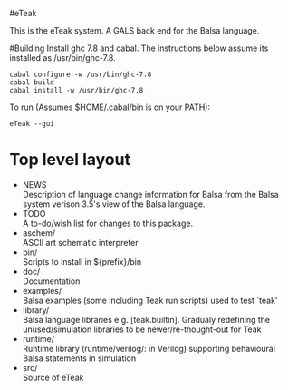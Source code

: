 #eTeak

This is the eTeak system. A GALS back end for the Balsa language.

#Building
Install ghc 7.8 and cabal. The instructions below assume its installed as /usr/bin/ghc-7.8.

	cabal configure -w /usr/bin/ghc-7.8
	cabal build
	cabal install -w /usr/bin/ghc-7.8

To run (Assumes $HOME/.cabal/bin is on your PATH):

	eTeak --gui

# Top level layout
- NEWS  
  Description of language change information for Balsa from the Balsa system verison 3.5's view of the
  Balsa language.
- TODO  
  A to-do/wish list for changes to this package.
- aschem/  
  ASCII art schematic interpreter
- bin/  
  Scripts to install in ${prefix}/bin
- doc/  
  Documentation
- examples/  
  Balsa examples (some including Teak run scripts) used to test `teak'
- library/  
  Balsa language libraries e.g. [teak.builtin].  Gradualy redefining the unused/simulation libraries
  to be newer/re-thought-out for Teak
- runtime/  
  Runtime library (runtime/verilog/: in Verilog) supporting behavioural Balsa statements in simulation
- src/  
  Source of eTeak

